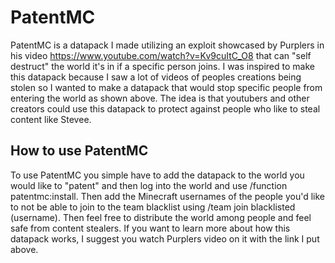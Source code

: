 # PatentMC
PatentMC is a datapack I made utilizing an exploit showcased by Purplers in his video https://www.youtube.com/watch?v=Kv9cuItC_O8 that can "self destruct" the world it's in if a specific person joins. I was inspired to make this datapack because I saw a lot of videos of peoples creations being stolen so I wanted to make a datapack that would stop specific people from entering the world as shown above. The idea is that youtubers and other creators could use this datapack to protect against people who like to steal content like Stevee.

## How to use PatentMC
To use PatentMC you simple have to add the datapack to the world you would like to "patent" and then log into the world and use /function patentmc:install. Then add the Minecraft usernames of the people you'd like to not be able to join to the team blacklist using /team join blacklisted (username). Then feel free to distribute the world among people and feel safe from content stealers. If you want to learn more about how this datapack works, I suggest you watch Purplers video on it with the link I put above.